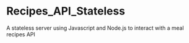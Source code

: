 # Recipes_API_Stateless
A stateless server using Javascript and Node.js to interact with a meal recipes API
